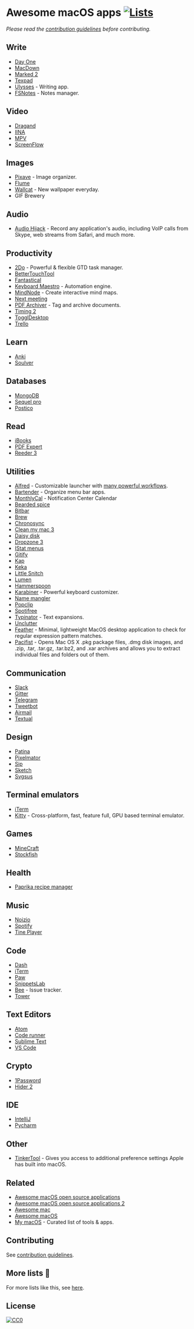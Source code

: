 # Awesome macOS apps [![Lists](https://img.shields.io/badge/More%20Lists-📔-blue.svg)](https://github.com/learn-anything/curated-lists#readme)
*Please read the [contribution guidelines](contributing.md#readme) before contributing.*

## Write
- [Day One](http://dayoneapp.com/)
- [MacDown](https://macdown.uranusjr.com/)
- [Marked 2](http://marked2app.com/)
- [Texpad](https://www.texpad.com/)
- [Ulysses](https://ulyssesapp.com/) - Writing app.
- [FSNotes](https://github.com/glushchenko/fsnotes) - Notes manager.

## Video
- [Dragand](http://dragand.watch/)
- [IINA](https://github.com/lhc70000/iina)
- [MPV](https://mpv.io/)
- [ScreenFlow](https://www.telestream.net/screenflow/overview.htm)

## Images
- [Pixave](http://www.littlehj.com/) - Image organizer.
- [Flume](https://flumeapp.com/)
- [Wallcat](https://beta.wall.cat/) - New wallpaper everyday.
- GIF Brewery

## Audio
- [Audio Hijack](https://rogueamoeba.com/audiohijack/) - Record any application's audio, including VoIP calls from Skype, web streams from Safari, and much more.

## Productivity
- [2Do](https://www.2doapp.com/) - Powerful & flexible GTD task manager.
- [BetterTouchTool](https://www.boastr.net/)
- [Fantastical](https://flexibits.com/fantastical)
- [Keyboard Maestro](https://www.keyboardmaestro.com/main/) - Automation engine.
- [MindNode](https://mindnode.com/) - Create interactive mind maps.
- [Next meeting](https://itunes.apple.com/us/app/next-meeting-quickly-see-it-in-your-menu-bar/id1017470484?mt=12)
- [PDF Archiver](https://github.com/JulianKahnert/PDF-Archiver) - Tag and archive documents.
- [Timing 2](https://betalist.com/startups/timing-2)
- [TogglDesktop](https://support.toggl.com/toggl-on-my-desktop/)
- [Trello](https://itunes.apple.com/app/trello/id1278508951?ls=1&mt=12)

## Learn
- [Anki](https://apps.ankiweb.net/)
- [Soulver](http://acqualia.com/soulver/)

## Databases
- [MongoDB](https://docs.mongodb.com/manual/tutorial/install-mongodb-on-os-x/)
- [Sequel pro](https://www.sequelpro.com/)
- [Postico](https://eggerapps.at/postico/)

## Read
- [iBooks](https://www.apple.com/lae/ibooks/)
- [PDF Expert](https://pdfexpert.com/)
- [Reeder 3](http://reederapp.com/mac/)

## Utilities
- [Alfred](https://www.alfredapp.com/) - Customizable launcher with [many powerful workflows](https://github.com/learn-anything/alfred-workflows#amazing-alfred-workflows-).
- [Bartender](https://www.macbartender.com/) - Organize menu bar apps.
- [MonthlyCal](https://itunes.apple.com/us/app/monthlycal-colorful-monthly/id935250717?mt=12) - Notification Center Calendar
- [Bearded spice](https://github.com/beardedspice/beardedspice)
- [Bitbar](https://github.com/matryer/bitbar)
- [Brew](https://brew.sh)
- [Chronosync](https://www.econtechnologies.com/chronosync/overview.html)
- [Clean my mac 3](https://macpaw.com/cleanmymac)
- [Daisy disk](https://daisydiskapp.com/)
- [Dropzone 3](https://aptonic.com/)
- [IStat menus](https://bjango.com/mac/istatmenus/)
- [Gitify](https://github.com/manosim/gitify)
- [Kap](https://getkap.co/)
- [Keka](http://www.kekaosx.com/en/)
- [Little Snitch](https://www.obdev.at/products/littlesnitch/index.html)
- [Lumen](https://github.com/anishathalye/lumen)
- [Hammerspoon](http://www.hammerspoon.org/)
- [Karabiner](https://pqrs.org/osx/karabiner/) - Powerful keyboard customizer.
- [Name mangler](https://manytricks.com/namemangler/)
- [Popclip](https://pilotmoon.com/popclip/)
- [Spotifree](http://spotifree.gordinskiy.com/)
- [Typinator](http://www.ergonis.com/products/typinator/) - Text expansions.
- [Unclutter](https://unclutterapp.com/)
- [Feather](https://github.com/lukakerr/feather) - Minimal, lightweight MacOS desktop application to check for regular expression pattern matches.
- [Pacifist](http://www.charlessoft.com/) - Opens Mac OS X .pkg package files, .dmg disk images, and .zip, .tar, .tar.gz, .tar.bz2, and .xar archives and allows you to extract individual files and folders out of them.

## Communication
- [Slack](https://slack.com/)
- [Gitter](https://gitter.im/apps)
- [Telegram](https://telegram.org/)
- [Tweetbot](https://tapbots.com/tweetbot/mac/)
- [Airmail](http://airmailapp.com/)
- [Textual](https://www.codeux.com/textual/)

## Design
- [Patina](http://www.patinaapp.com/)
- [Pixelmator](http://www.pixelmator.com/mac/)
- [Sip](http://sipapp.io/)
- [Sketch](https://www.sketchapp.com/)
- [Svgsus](http://www.svgs.us/)

## Terminal emulators
- [iTerm](https://github.com/gnachman/iTerm2)
- [Kitty](https://github.com/kovidgoyal/kitty) - Cross-platform, fast, feature full, GPU based terminal emulator.

## Games
- [MineCraft](https://minecraft.net/en-us/)
- [Stockfish](https://stockfishchess.org/)

## Health
- [Paprika recipe manager](https://www.paprikaapp.com/)

## Music
- [Noizio](http://noiz.io/)
- [Spotify](https://www.spotify.com/)
- [Tine Player](http://www.catnapgames.com/tiny-player-for-mac/)

## Code
- [Dash](https://kapeli.com/dash)
- [iTerm](https://www.iterm2.com/)
- [Paw](https://paw.cloud/)
- [SnippetsLab](https://www.renfei.org/snippets-lab/)
- [Bee](https://www.neat.io/bee/) - Issue tracker.
- [Tower](https://www.git-tower.com/mac/)

## Text Editors
- [Atom](https://atom.io)
- [Code runner](https://coderunnerapp.com/)
- [Sublime Text](https://www.sublimetext.com/)
- [VS Code](https://code.visualstudio.com/)

## Crypto
- [1Password](https://1password.com/)
- [Hider 2](https://macpaw.com/hider)

## IDE
- [IntelliJ](https://www.jetbrains.com/idea/)
- [Pycharm](https://www.jetbrains.com/pycharm/)

## Other
- [TinkerTool](http://www.bresink.com/osx/TinkerTool.html) - Gives you access to additional preference settings Apple has built into macOS.

## Related
- [Awesome macOS open source applications](https://github.com/serhii-londar/open-source-mac-os-apps#readme)
- [Awesome macOS open source applications 2](https://github.com/jeffreyjackson/mac-apps#readme)
- [Awesome mac](https://github.com/jaywcjlove/awesome-mac#readme)
- [Awesome macOS](https://github.com/iCHAIT/awesome-macOS#readme)
- [My macOS](https://github.com/nikitavoloboev/my-mac-os#readme) - Curated list of tools & apps.

## Contributing
See [contribution guidelines](contributing.md#contribution-guidelines).

## More lists 📝
For more lists like this, see [here](https://github.com/learn-anything/curated-lists#readme).

## License
[![CC0](http://mirrors.creativecommons.org/presskit/buttons/88x31/svg/cc-zero.svg)](https://creativecommons.org/publicdomain/zero/1.0/)